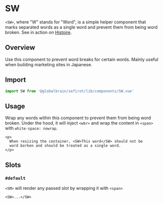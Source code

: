 # SW <Badge text="3.3.0" />

`<SW>`, where "W" stands for "Word", is a simple helper component that marks separated words as a single word and prevent them from being word broken. See in action on [Histoire](https://story.sefirot.globalbrains.com/story/stories-components-sw-01-playground-story-vue).

## Overview

Use this component to prevent word breaks for certain words. Mainly useful when building marketing sites in Japanese.

## Import

```ts
import SW from '@globalbrain/sefirot/lib/components/SW.vue'
```

## Usage

Wrap any words within this component to prevent them from being word broken. Under the hood, it will inject `<wbr>` and wrap the content in `<span>` with `white-space: nowrap`.

```vue-html
<p>
  When resizing the container, <SW>This word</SW> should not be
  word borken and should be treated as a single word.
</p>
```

## Slots

### `#default`

`<SM>` will render any passed slot by wrapping it with `<span>`

```vue-html
<SW>...</SW>
```
